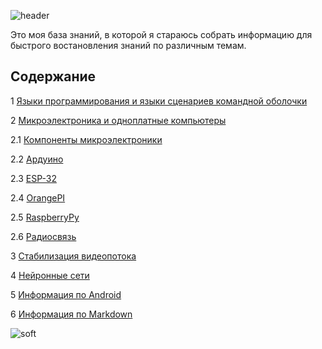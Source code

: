 ![header](https://capsule-render.vercel.app/api?type=waving&color=gradient&height=256&section=header&text=Моя%20база%20ЗНАНИЙ&fontSize=75&animation=fadeIn&fontAlignY=38&desc=Welcome%20to%20my%20GitHub%20profile!&descAlignY=51&descAlign=62)


Это моя база знаний, в которой я стараюсь собрать информацию для быстрого востановления знаний по различным темам.

## Содержание

1 [Языки программирования и языки сценариев командной оболочки](programming_languages/README.md)

2 [Микроэлектроника и одноплатные компьютеры](microelectronics/README.md)

2.1 [Компоненты микроэлектроники](microelectronics/micro_components/micro_components.md)

2.2 [Ардуино](microelectronics/arduino/electronika_arduino.md)

2.3 [ESP-32](microelectronics/ESP32/electronika_esp32.md)

2.4 [OrangePI](microelectronics/orangepi/electronika_orangepi.md)

2.5 [RaspberryPy](microelectronics/raspberrypi/electronika_raspberrypi.md)

2.6 [Радиосвязь](microelectronics/radio_electronics/radiosvyaz.md)

3 [Стабилизация видеопотока](video_stabilization/README.md)

4 [Нейронные сети](neuro_net/README.md)

5 [Информация по Android](android/README.md)

6 [Информация по Markdown](markdown/README.md)



![soft](https://capsule-render.vercel.app/api?type=soft&color=gradient&text=Возвращайтесь%20снова!&fontSize=40&animation=twinkling)
